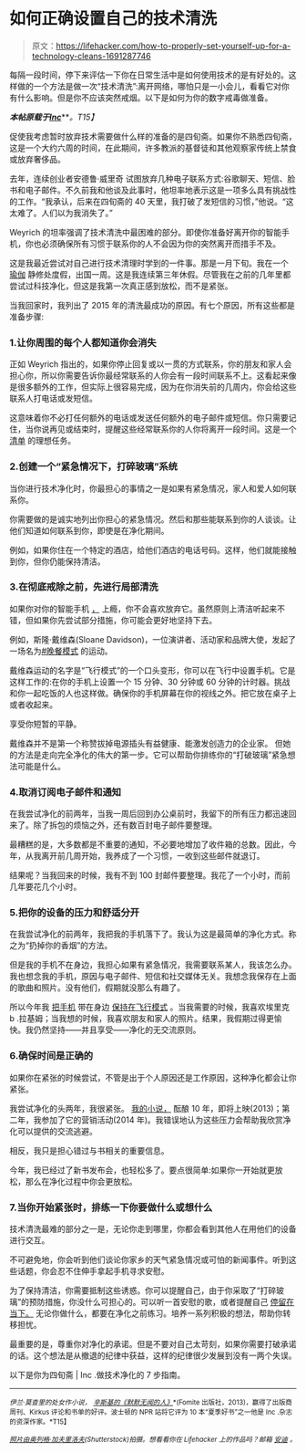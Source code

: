 # 如何正确设置自己的技术清洗

> 原文：<https://lifehacker.com/how-to-properly-set-yourself-up-for-a-technology-cleans-1691287746>

每隔一段时间，停下来评估一下你在日常生活中是如何使用技术的是有好处的。这样做的一个方法是做一次“技术清洗”:离开网络，哪怕只是一小会儿，看看它对你有什么影响。但是你不应该突然戒烟。以下是如何为你的数字戒毒做准备。



***本帖原载于***[***Inc***](http://www.inc.com/ilan-mochari/lent-technology-cleanse.html)***。*T15】**

促使我考虑暂时放弃技术需要做什么样的准备的是四旬斋。如果你不熟悉四旬斋，这是一个大约六周的时间，在此期间，许多教派的基督徒和其他观察家传统上禁食或放弃奢侈品。

去年，连续创业者安德鲁·威里奇 试图放弃几种电子联系方式:谷歌聊天、短信、脸书和电子邮件。不久前我和他谈及此事时，他坦率地表示这是一项多么具有挑战性的工作。“我承认，后来在四旬斋的 40 天里，我打破了发短信的习惯，”他说。“这太难了。人们以为我消失了。”

Weyrich 的坦率强调了技术清洗中最困难的部分。即使你准备好离开你的智能手机，你也必须确保所有习惯于联系你的人不会因为你的突然离开而措手不及。

这是我最近尝试对自己进行技术清理时学到的一件事。那是一月下旬。我在一个 [瑜伽](http://www.inc.com/ilan-mochari/jadeyoga-business-model-evolution.html) 静修处度假，出国一周。这是我连续第三年休假。尽管我在之前的几年里都尝试过科技净化，但这是我第一次真正感到放松，而不是紧张。

当我回家时，我列出了 2015 年的清洗最成功的原因。有七个原因，所有这些都是准备步骤:

### 1.让你周围的每个人都知道你会消失

正如 Weyrich 指出的，如果你停止回复或以一贯的方式联系，你的朋友和家人会担心你，所以你需要告诉你最经常联系的人你会有一段时间联系不上。这看起来像是很多额外的工作，但实际上很容易完成，因为在你消失前的几周内，你会给这些联系人打电话或发短信。

这意味着你不必打任何额外的电话或发送任何额外的电子邮件或短信。你只需要记住，当你说再见或结束时，提醒这些经常联系你的人你将离开一段时间。这是一个 [清单](http://www.inc.com/the-build-network/the-key-to-success-a-checklist.html) 的理想任务。

### 2.创建一个“紧急情况下，打碎玻璃”系统

当你进行技术净化时，你最担心的事情之一是如果有紧急情况，家人和爱人如何联系你。

你需要做的是诚实地列出你担心的紧急情况。然后和那些能联系到你的人谈谈。让他们知道如何联系到你，即使是在净化期间。

例如，如果你住在一个特定的酒店，给他们酒店的电话号码。这样，他们就能接触到你，但你仍能保持清洁。

### 3.在彻底戒除之前，先进行局部清洗

如果你对你的智能手机 [，](http://www.inc.com/rebekah-iliff/7-ways-to-curb-your-smartphone-addiction.html) 上瘾，你不会喜欢放弃它。虽然原则上清洁听起来不错，但如果你先尝试部分措施，你可能会更好地坚持下去。

例如，斯隆·戴维森(Sloane Davidson)，一位演讲者、活动家和品牌大使，发起了一场名为[#晚餐模式](http://www.inc.com/ilan-mochari/dinner-mode.html) 的运动。

戴维森运动的名字是“飞行模式”的一个口头变形，你可以在飞行中设置手机。它是这样工作的:在你的手机上设置一个 15 分钟、30 分钟或 60 分钟的计时器。挑战和你一起吃饭的人也这样做。确保你的手机屏幕在你的视线之外。把它放在桌子上或者收起来。

享受你短暂的平静。

戴维森并不是第一个称赞拔掉电源插头有益健康、能激发创造力的企业家。 但她的方法是走向完全净化的伟大的第一步。它可以帮助你排练你的“打破玻璃”紧急想法可能是什么。

### 4.取消订阅电子邮件和通知

在我尝试净化的前两年，当我一周后回到办公桌前时，我留下的所有压力都迅速回来了。除了拆包的烦恼之外，还有数百封电子邮件要整理。

最糟糕的是，大多数都是不重要的通知，不必要地增加了收件箱的总数。因此，今年，从我离开前几周开始，我养成了一个习惯，一收到这些邮件就退订。

结果呢？当我回来的时候，我有不到 100 封邮件要整理。我花了一个小时，而前几年要花几个小时。

### 5.把你的设备的压力和舒适分开

在我尝试净化的前两年，我把我的手机落下了。我认为这是最简单的净化方式。称之为“扔掉你的香烟”的方法。

但是我的手机不在身边，我担心如果有紧急情况，我需要联系某人，我该怎么办。我也想念我的手机，原因与电子邮件、短信和社交媒体无关。我想念我保存在上面的歌曲和照片。没有他们，假期就没那么有趣了。

所以今年我 [把手机](https://lifehacker.com/why-i-still-use-a-dumb-phone-and-have-no-plan-to-chang-828910425) 带在身边 [保持在飞行模式](http://lifehacker.com/my-year-with-a-distraction-free-iphone-1634907314) 。当我需要的时候，我喜欢埃里克 b .拉基姆；当我想的时候，我喜欢朋友和家人的照片。结果，我假期过得更愉快。我仍然坚持——并且享受——净化的无交流原则。

### 6.确保时间是正确的

如果你在紧张的时候尝试，不管是出于个人原因还是工作原因，这种净化都会让你紧张。

我尝试净化的头两年，我很紧张。 [我的小说，](http://www.amazon.com/Zinsky-Obscure-Ilan-Mochari-ebook/dp/B00CD6ZJ1Y/ref=sr_1_1?asc_campaign=InlineText&asc_refurl=https://lifehacker.com/how-to-properly-set-yourself-up-for-a-technology-cleans-1691287746&asc_source=&ie=UTF8&keywords=zinsky&qid=1423854623&sr=8-1&tag=kinjalifehackerlink-20) 酝酿 10 年，即将上映(2013)；第二年，我参加了它的营销活动(2014 年)。我错误地认为这些压力会帮助我欣赏净化可以提供的交流逃避。

相反，我只是担心错过与书相关的重要信息。

今年，我已经过了新书发布会，也轻松多了。要点很简单:如果你一开始就更放松，那么在净化过程中你会更放松。

### 7.当你开始紧张时，排练一下你要做什么或想什么

技术清洗最难的部分之一是，无论你走到哪里，你都会看到其他人在用他们的设备进行交互。

不可避免地，你会听到他们谈论你家乡的天气紧急情况或可怕的新闻事件。听到这些话题，你会忍不住伸手拿起手机寻求安慰。

为了保持清洁，你需要抵制这些诱惑。你可以提醒自己，由于你采取了“打碎玻璃”的预防措施，你没什么可担心的。可以听一首安慰的歌，或者提醒自己 [停留在当下。](http://www.inc.com/ric-elias/escape-fear-of-failure-live-in-present-delegate.html) 无论你做什么，都要在净化之前练习。培养一系列积极的想法，帮助你转移担忧。

最重要的是，尊重你对净化的承诺。但是不要对自己太苛刻，如果你需要打破承诺的话。这个想法是从撤退的纪律中获益，这样的纪律很少发展到没有一两个失误。

以下是你为四旬斋 | Inc .做技术净化的 7 步指南。

* * *

<small>*伊兰·莫查里的处女作小说，*</small> [<small>*辛斯基的《默默无闻的人》*</small>](http://www.amazon.com/Zinsky-Obscure-Ilan-Mochari/dp/1937677117?asc_campaign=InlineText&asc_refurl=https://lifehacker.com/how-to-properly-set-yourself-up-for-a-technology-cleans-1691287746&asc_source=&tag=kinjalifehackerlink-20)<small>*(Fomite 出版社，2013)，赢得了出版商周刊、Kirkus 评论和书单的好评。波士顿的 NPR 站将它评为 10 本“夏季好书”之一他是 Inc .杂志的资深作家。*T15】</small>

[*<small>照片由奥列格·加夫里洛夫</small>*](http://www.shutterstock.com/pic-204635398/stock-photo-mobile-phone-and-cocktail-umbrella-on-the-beach-with-the-sea-in-the-background.html?src=caG5K2KzRzscvVArMa3mNg-2-2)*<small>(Shutterstock)拍摄。想看看你在 Lifehacker 上的作品吗？邮箱</small>* [*<small>安迪</small>*](mailto:andy@lifehacker.com) *<small>。</small>*